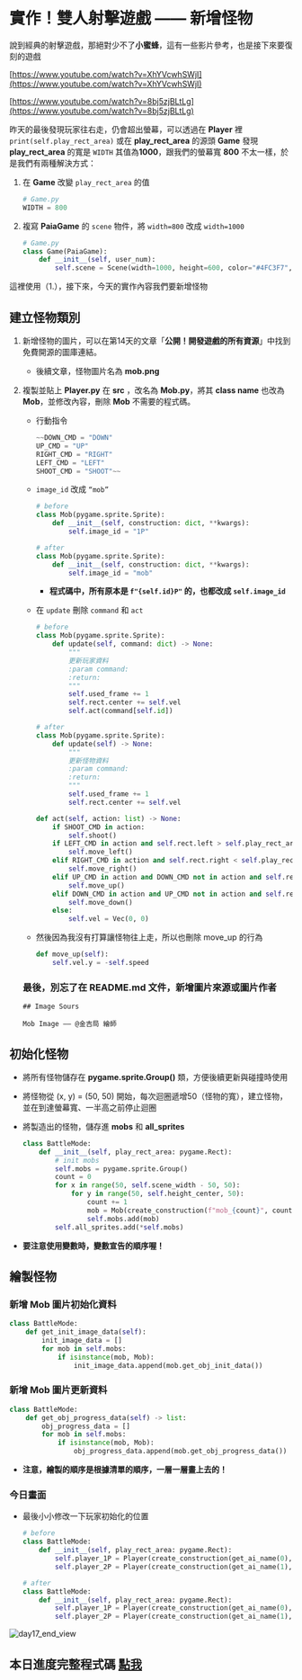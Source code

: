# 實作！雙人射擊遊戲 —— 新增怪物

說到經典的射擊遊戲，那絕對少不了**小蜜蜂**，這有一些影片參考，也是接下來要復刻的遊戲

[https://www.youtube.com/watch?v=XhYVcwhSWjI](https://www.youtube.com/watch?v=XhYVcwhSWjI)

[https://www.youtube.com/watch?v=8bj5zjBLtLg](https://www.youtube.com/watch?v=8bj5zjBLtLg)

昨天的最後發現玩家往右走，仍會超出螢幕，可以透過在 **Player** 裡 `print(self.play_rect_area)` 或在 **play_rect_area** 的源頭 **Game** 發現 **play_rect_area** 的寬是 `WIDTH` 其值為**1000**，跟我們的螢幕寬 **800** 不太一樣，於是我們有兩種解決方式：

1. 在 **Game** 改變 `play_rect_area` 的值
    
    ```python
    # Game.py
    WIDTH = 800
    ```
    
2. 複寫 **PaiaGame** 的 `scene` 物件，將 `width=800` 改成 `width=1000`
    
    ```python
    # Game.py
    class Game(PaiaGame):
        def __init__(self, user_num):
            self.scene = Scene(width=1000, height=600, color="#4FC3F7", bias_x=0, bias_y=0)
    ```
    

這裡使用（1.），接下來，今天的實作內容我們要新增怪物

## 建立怪物類別

1. 新增怪物的圖片，可以在第14天的文章「**公開！開發遊戲的所有資源**」中找到免費開源的圖庫連結。
    - 後續文章，怪物圖片名為 **mob.png**
2. 複製並貼上 **Player.py** 在 **src** ，改名為 **Mob.py**，將其 **class name** 也改為 **Mob**，並修改內容，刪除 **Mob** 不需要的程式碼。
    - 行動指令
        
        ```python
        ~~DOWN_CMD = "DOWN"
        UP_CMD = "UP"
        RIGHT_CMD = "RIGHT"
        LEFT_CMD = "LEFT"
        SHOOT_CMD = "SHOOT"~~
        ```
        
    - `image_id` 改成 `“mob”`
        
        ```python
        # before
        class Mob(pygame.sprite.Sprite):
            def __init__(self, construction: dict, **kwargs):
                self.image_id = "1P"
        ```
        
        ```python
        # after
        class Mob(pygame.sprite.Sprite):
            def __init__(self, construction: dict, **kwargs):
                self.image_id = "mob"
        ```
        
        - **程式碼中，所有原本是 `f"{self.id}P"` 的，也都改成  `self.image_id`**
    - 在 `update` 刪除 `command` 和 `act`
        
        ```python
        # before
        class Mob(pygame.sprite.Sprite):
            def update(self, command: dict) -> None:
                """
                更新玩家資料
                :param command:
                :return:
                """
                self.used_frame += 1
                self.rect.center += self.vel
                self.act(command[self.id])
        ```
        
        ```python
        # after
        class Mob(pygame.sprite.Sprite):
            def update(self) -> None:
                """
                更新怪物資料
                :param command:
                :return:
                """
                self.used_frame += 1
                self.rect.center += self.vel
        ```
        
        ```python
        def act(self, action: list) -> None:
            if SHOOT_CMD in action:
                self.shoot()
            if LEFT_CMD in action and self.rect.left > self.play_rect_area.left:
                self.move_left()
            elif RIGHT_CMD in action and self.rect.right < self.play_rect_area.right:
                self.move_right()
            elif UP_CMD in action and DOWN_CMD not in action and self.rect.top > self.play_rect_area.top:
                self.move_up()
            elif DOWN_CMD in action and UP_CMD not in action and self.rect.bottom < self.play_rect_area.bottom:
                self.move_down()
            else:
                self.vel = Vec(0, 0)
        ```
        
    - 然後因為我沒有打算讓怪物往上走，所以也刪除 move_up 的行為
        
        ```python
        def move_up(self):
            self.vel.y = -self.speed
        ```
        
    
    ### 最後，別忘了在 README.md 文件，新增圖片來源或圖片作者
    
    ```
    ## Image Sours
    
    Mob Image —— @金吉局 繪師
    ```
    

## 初始化怪物

- 將所有怪物儲存在 **pygame.sprite.Group()** 類，方便後續更新與碰撞時使用
- 將怪物從 (x, y) = (50, 50) 開始，每次迴圈遞增50（怪物的寬），建立怪物，並在到達螢幕寬、一半高之前停止迴圈
- 將製造出的怪物，儲存進 **mobs** 和 **all_sprites**
    
    ```python
    class BattleMode:
        def __init__(self, play_rect_area: pygame.Rect):
            # init mobs
            self.mobs = pygame.sprite.Group()
            count = 0
            for x in range(50, self.scene_width - 50, 50):
                for y in range(50, self.height_center, 50):
                    count += 1
                    mob = Mob(create_construction(f"mob_{count}", count, (x, y), (50, 50)), play_rect_area=play_rect_area)
                    self.mobs.add(mob)
            self.all_sprites.add(*self.mobs)
    ```
    
- **要注意使用變數時，變數宣告的順序喔！**

## 繪製怪物

### 新增 Mob 圖片初始化資料

```python
class BattleMode:
    def get_init_image_data(self):
        init_image_data = []
        for mob in self.mobs:
            if isinstance(mob, Mob):
                init_image_data.append(mob.get_obj_init_data())
```

### 新增 Mob 圖片更新資料

```python
class BattleMode:
    def get_obj_progress_data(self) -> list:
        obj_progress_data = []
        for mob in self.mobs:
            if isinstance(mob, Mob):
                obj_progress_data.append(mob.get_obj_progress_data())
```

- **注意，繪製的順序是根據清單的順序，一層一層畫上去的！**

### 今日畫面

- 最後小小修改一下玩家初始化的位置
    
    ```python
    # before
    class BattleMode:
        def __init__(self, play_rect_area: pygame.Rect):
            self.player_1P = Player(create_construction(get_ai_name(0), 0, (0, 0), (50, 50)), play_rect_area=play_rect_area)
            self.player_2P = Player(create_construction(get_ai_name(1), 1, (SCENE_WIDTH-50, SCENE_HEIGHT-50), (50, 50)), play_rect_area=play_rect_area)
    ```
    
    ```python
    # after
    class BattleMode:
        def __init__(self, play_rect_area: pygame.Rect):
            self.player_1P = Player(create_construction(get_ai_name(0), 0, (self.width_center//2-50, self.scene_height-50), (50, 50)), play_rect_area=play_rect_area)
            self.player_2P = Player(create_construction(get_ai_name(1), 1, (self.width_center+self.width_center//2, SCENE_HEIGHT-50), (50, 50)), play_rect_area=play_rect_area)
    ```

    
![day17_end_view](https://raw.githubusercontent.com/Jesse-Jumbo/MLGameTemplate/main/Iron_article_2022/image/day17_end_view.png)

## 本日進度完整程式碼 [點我](https://github.com/Jesse-Jumbo/TankMan/tree/ThomeMan_day_17)